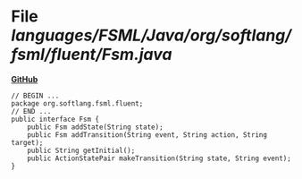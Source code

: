 # File _languages/FSML/Java/org/softlang/fsml/fluent/Fsm.java_
**[GitHub](https://github.com/softlang/yas/blob/master/languages/FSML/Java/org/softlang/fsml/fluent/Fsm.java)**
```
// BEGIN ...
package org.softlang.fsml.fluent;
// END ...
public interface Fsm {
	public Fsm addState(String state);
	public Fsm addTransition(String event, String action, String target);
	public String getInitial();
	public ActionStatePair makeTransition(String state, String event);
}
```
